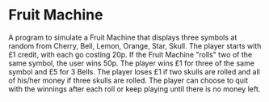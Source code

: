 # Fruit Machine

A program to simulate a Fruit Machine that displays three symbols at random from Cherry, Bell, Lemon, Orange, Star, Skull. The player starts with £1 credit, with each go costing 20p. If the Fruit Machine "rolls" two of the same symbol, the user wins 50p. The player wins £1 for three of the same symbol and £5 for 3 Bells. The player loses £1 if two skulls are rolled and all of his/her money if three skulls are rolled. The player can choose to quit with the winnings after each roll or keep playing until there is no money left.

